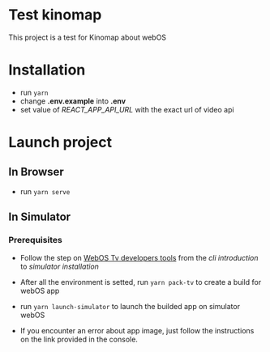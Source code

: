 # Test kinomap

This project is a test for Kinomap about webOS

# Installation

* run ```yarn```
* change **.env.example** into **.env**
* set value of *REACT_APP_API_URL* with the exact url of video api

# Launch project

## In Browser

* run ```yarn serve```

## In Simulator

### Prerequisites

* Follow the step on [WebOS Tv developers tools](https://webostv.developer.lge.com/develop/tools/cli-introduction) from the *cli introduction* to *simulator installation*

* After all the environment is setted, run ```yarn pack-tv``` to create a build for webOS app

* run ```yarn launch-simulator``` to launch the builded app on simulator webOS
    
* If you encounter an error about app image, just follow the instructions on the link provided in the console. 
